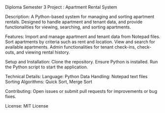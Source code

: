 Diploma Semester 3 Project : Apartment Rental System

Description: A Python-based system for managing and sorting apartment rentals. Designed to handle apartment and tenant data, and provide functionalities for viewing, searching, and sorting apartments.

Features:
Import and manage apartment and tenant data from Notepad files.
Sort apartments by criteria such as rent and location.
View and search for available apartments.
Admin functionalities for tenant check-ins, check-outs, and viewing rental history.

Setup and Installation:
Clone the repository.
Ensure Python is installed.
Run the Python script to start the application.

Technical Details:
Language: Python
Data Handling: Notepad text files
Sorting Algorithms: Quick Sort, Merge Sort

Contributing: Open issues or submit pull requests for improvements or bug fixes.

License: MIT License
